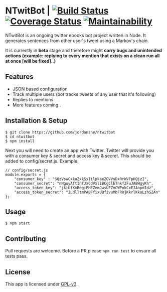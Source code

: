 # NTwitBot | [![Build Status](https://travis-ci.org/jordansne/ntwitbot.svg?branch=develop)](https://travis-ci.org/jordansne/ntwitbot) [![Coverage Status](https://coveralls.io/repos/github/jordansne/ntwitbot/badge.svg)](https://coveralls.io/github/jordansne/ntwitbot) [![Maintainability](https://api.codeclimate.com/v1/badges/c88e615891e11275b7db/maintainability)](https://codeclimate.com/github/jordansne/ntwitbot/maintainability)

NTwitBot is an ongoing twitter ebooks bot project written in Node. It generates sentences from other user's tweet using a Markov's chain.

It is currently in **beta** stage and therefore might **carry bugs and unintended actions (example: replying to every mention that exists on a clean run all at once [will be fixed]..)**

## Features

* JSON based configuration
* Track multiple users (bot tracks tweets of any user that it's following)
* Replies to mentions
* More features coming..

## Installation & Setup

    $ git clone https://github.com/jordansne/ntwitbot
    $ cd ntwitbot
    $ npm install

Next you will need to create an app with Twitter. Twitter will provide you with a consumer key & secret and access key & secret. This should be added to config/secret.js. Example:

    // config/secret.js
    module.exports = {
        "consumer_key" : "SQzVswCxkuZxkSsIilpkaeZOVVyDxRrWVFpHQjzI",
        "consumer_secret": "nNguyAftInTJxCdVxliBCgClETnkfZFuJABHgyKh",
        "access_token_key": "jkiUfXmRegiPHEZemJwsUFZmCWPokCxEJAnpmIdz",
        "access_token_secret": "ILdlTtmPABFfixUBfivuMbFRojKkrlKkoLzhSZAn"
    };

## Usage

    $ npm start

## Contributing

Pull requests are welcome. Before a PR please `npm run test` to ensure all tests pass.

## License

This app is licensed under [GPL-v3](https://www.github.com/jordansne/ntwitbot/blob/develop/LICENSE).
